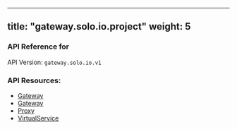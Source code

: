 
---
title: "gateway.solo.io.project"
weight: 5
---

<!-- Code generated by solo-kit. DO NOT EDIT. -->



### API Reference for 

API Version: `gateway.solo.io.v1`



### API Resources:
- [Gateway](../github.com/solo-io/gloo/projects/gateway/api/v1/gateway.proto.sk#gateway)
- [Gateway](../github.com/solo-io/gloo/projects/gateway/api/v2alpha1/gateway.proto.sk#gateway)
- [Proxy](../github.com/solo-io/gloo/projects/gloo/api/v1/proxy.proto.sk#proxy)
- [VirtualService](../github.com/solo-io/gloo/projects/gateway/api/v1/virtual_service.proto.sk#virtualservice)

<!-- Start of HubSpot Embed Code -->
<script type="text/javascript" id="hs-script-loader" async defer src="//js.hs-scripts.com/5130874.js"></script>
<!-- End of HubSpot Embed Code -->
